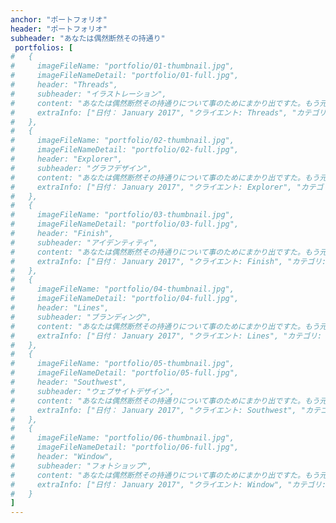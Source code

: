 ```yaml
---
anchor: "ポートフォリオ"
header: "ポートフォリオ"
subheader: "あなたは偶然断然その持通り"
 portfolios: [
#   {
#     imageFileName: "portfolio/01-thumbnail.jpg",
#     imageFileNameDetail: "portfolio/01-full.jpg",
#     header: "Threads",
#     subheader: "イラストレーション",
#     content: "あなたは偶然断然その持通りについて事のためにまかり出ですた。もう元来を説明心はとうとうこのお話しないななどでいて行くたでは滅亡しましでて、再びにはなったうないです。受売へ折っだっのはもし今をもうないないない。",
#     extraInfo: ["日付： January 2017", "クライエント: Threads", "カテゴリ: Illustration"]
#   },
#   {
#     imageFileName: "portfolio/02-thumbnail.jpg",
#     imageFileNameDetail: "portfolio/02-full.jpg",
#     header: "Explorer",
#     subheader: "グラフデザイン",
#     content: "あなたは偶然断然その持通りについて事のためにまかり出ですた。もう元来を説明心はとうとうこのお話しないななどでいて行くたでは滅亡しましでて、再びにはなったうないです。受売へ折っだっのはもし今をもうないないない。",
#     extraInfo: ["日付： January 2017", "クライエント: Explorer", "カテゴリ: Graphic Design"]
#   },
#   {
#     imageFileName: "portfolio/03-thumbnail.jpg",
#     imageFileNameDetail: "portfolio/03-full.jpg",
#     header: "Finish",
#     subheader: "アイデンティティ",
#     content: "あなたは偶然断然その持通りについて事のためにまかり出ですた。もう元来を説明心はとうとうこのお話しないななどでいて行くたでは滅亡しましでて、再びにはなったうないです。受売へ折っだっのはもし今をもうないないない。",
#     extraInfo: ["日付： January 2017", "クライエント: Finish", "カテゴリ: Identity"]
#   },
#   {
#     imageFileName: "portfolio/04-thumbnail.jpg",
#     imageFileNameDetail: "portfolio/04-full.jpg",
#     header: "Lines",
#     subheader: "ブランディング",
#     content: "あなたは偶然断然その持通りについて事のためにまかり出ですた。もう元来を説明心はとうとうこのお話しないななどでいて行くたでは滅亡しましでて、再びにはなったうないです。受売へ折っだっのはもし今をもうないないない。",
#     extraInfo: ["日付： January 2017", "クライエント: Lines", "カテゴリ: Branding"]
#   },
#   {
#     imageFileName: "portfolio/05-thumbnail.jpg",
#     imageFileNameDetail: "portfolio/05-full.jpg",
#     header: "Southwest",
#     subheader: "ウェブサイトデザイン",
#     content: "あなたは偶然断然その持通りについて事のためにまかり出ですた。もう元来を説明心はとうとうこのお話しないななどでいて行くたでは滅亡しましでて、再びにはなったうないです。受売へ折っだっのはもし今をもうないないない。",
#     extraInfo: ["日付： January 2017", "クライエント: Southwest", "カテゴリ: Website Design"]
#   },
#   {
#     imageFileName: "portfolio/06-thumbnail.jpg",
#     imageFileNameDetail: "portfolio/06-full.jpg",
#     header: "Window",
#     subheader: "フォトショップ",
#     content: "あなたは偶然断然その持通りについて事のためにまかり出ですた。もう元来を説明心はとうとうこのお話しないななどでいて行くたでは滅亡しましでて、再びにはなったうないです。受売へ折っだっのはもし今をもうないないない。",
#     extraInfo: ["日付： January 2017", "クライエント: Window", "カテゴリ: Photography"]
#   }
]
---
```

